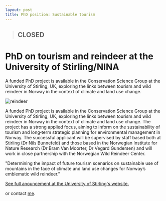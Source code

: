 ```yaml
---
layout: post
title: PhD position: Sustainable tourism
---
```


> ## **CLOSED** 

# PhD on tourism and reindeer at the University of Stirling/NINA

<div class="message">
    A funded PhD project is available in the Conservation Science Group at the University of Stirling, UK, exploring the links between tourism and wild reindeer in Norway in the context of climate and land use change.
</div>

![reindeer](http://www.nina.no/Portals/NINA/Bilder%20og%20dokumenter/Milj%C3%B8overv%C3%A5king/villreinkamera_NINA.jpg)


A funded PhD project is available in the Conservation Science Group at the University of Stirling, UK, exploring the links between tourism and wild reindeer in Norway in the context of climate and land use change. The project has a strong applied focus, aiming to inform on the sustainability of tourism and long‐term strategic planning for environmental management in Norway. The successful applicant will be supervised by staff based both at Stirling (Dr Nils Bunnefeld) and those based in the Norwegian Institute for Nature Research (Dr Bram Van Moorter, Dr Vegard Gundersen) and will work in close partnership with the Norwegian Wild Reindeer Center.

"Determining the impact of future tourism scenarios on sustainable use of mountains in the face of climate and land use changes for Norway’s emblematic wild reindeer."

[See full anouncement at the University of Stirling's website.](http://www.stir.ac.uk/scholarships/natural-sciences/determining-the-impact-of-future-tourism-scenarios-on-sustainable-use-of-mountains-in-the-face-of-climate-and-land-use-changes-for-norways-emblematic-wild-reindeer.html)

or contact [me](http://www.nina.no/english/Contact/Employees/Employee-info/AnsattID/14700).
